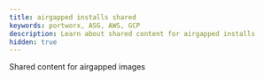 ```yaml
---
title: airgapped installs shared
keywords: portworx, ASG, AWS, GCP
description: Learn about shared content for airgapped installs
hidden: true
---
```


Shared content for airgapped images
